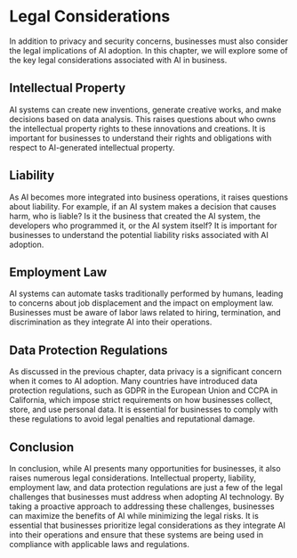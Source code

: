 Legal Considerations
=============================================================

In addition to privacy and security concerns, businesses must also consider the legal implications of AI adoption. In this chapter, we will explore some of the key legal considerations associated with AI in business.

Intellectual Property
---------------------

AI systems can create new inventions, generate creative works, and make decisions based on data analysis. This raises questions about who owns the intellectual property rights to these innovations and creations. It is important for businesses to understand their rights and obligations with respect to AI-generated intellectual property.

Liability
---------

As AI becomes more integrated into business operations, it raises questions about liability. For example, if an AI system makes a decision that causes harm, who is liable? Is it the business that created the AI system, the developers who programmed it, or the AI system itself? It is important for businesses to understand the potential liability risks associated with AI adoption.

Employment Law
--------------

AI systems can automate tasks traditionally performed by humans, leading to concerns about job displacement and the impact on employment law. Businesses must be aware of labor laws related to hiring, termination, and discrimination as they integrate AI into their operations.

Data Protection Regulations
---------------------------

As discussed in the previous chapter, data privacy is a significant concern when it comes to AI adoption. Many countries have introduced data protection regulations, such as GDPR in the European Union and CCPA in California, which impose strict requirements on how businesses collect, store, and use personal data. It is essential for businesses to comply with these regulations to avoid legal penalties and reputational damage.

Conclusion
----------

In conclusion, while AI presents many opportunities for businesses, it also raises numerous legal considerations. Intellectual property, liability, employment law, and data protection regulations are just a few of the legal challenges that businesses must address when adopting AI technology. By taking a proactive approach to addressing these challenges, businesses can maximize the benefits of AI while minimizing the legal risks. It is essential that businesses prioritize legal considerations as they integrate AI into their operations and ensure that these systems are being used in compliance with applicable laws and regulations.
